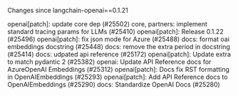 Changes since langchain-openai==0.1.21

openai[patch]: update core dep (#25502)
core, partners: implement standard tracing params for LLMs (#25410)
openai[patch]: Release 0.1.22 (#25496)
openai[patch]: fix json mode for Azure (#25488)
docs: format oai embeddings docstring (#25448)
docs: remove the extra period in docstring (#25414)
docs: udpated api reference (#25172)
openai[patch]: Update extra to match pydantic 2 (#25382)
openai: Update API Reference docs for AzureOpenAI Embeddings (#25312)
openai[patch]: Docs fix RST formatting in OpenAIEmbeddings (#25293)
openai[patch]: Add API Reference docs to OpenAIEmbeddings (#25290)
docs: Standardize OpenAI Docs (#25280)
